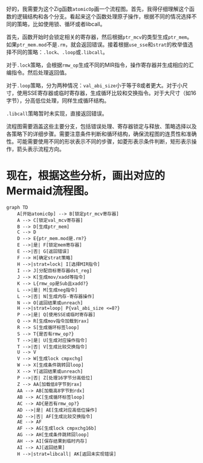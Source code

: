 好的，我需要为这个Zig函数`atomicOp`画一个流程图。首先，我得仔细理解这个函数的逻辑结构和各个分支。看起来这个函数处理原子操作，根据不同的情况选择不同的策略，比如使用锁、循环或者libcall。

首先，函数开始时会锁定相关的寄存器，然后根据`ptr_mcv`的类型生成`ptr_mem`。如果`ptr_mem.mod`不是`.rm`，就会返回错误。接着根据`use_sse`和`strat`的枚举值选择不同的策略：`.lock`、`.loop`或`.libcall`。

对于`.lock`策略，会根据`rmw_op`生成不同的MIR指令，操作寄存器并生成相应的汇编指令。然后处理返回值。

对于`.loop`策略，分为两种情况：`val_abi_size`小于等于8或者更大。对于小尺寸，使用SSE寄存器或临时寄存器，生成循环比较和交换指令。对于大尺寸（如16字节），分高低位处理，同样生成循环结构。

`.libcall`策略暂时未实现，直接返回错误。

流程图需要涵盖这些主要分支，包括错误处理、寄存器锁定与释放、策略选择以及各策略下的详细步骤。需要注意条件判断和循环结构，确保流程图的连贯性和准确性。可能需要使用不同的形状表示不同的步骤，如菱形表示条件判断，矩形表示操作，箭头表示流程方向。

现在，根据这些分析，画出对应的Mermaid流程图。
================================================
```mermaid
graph TD
    A[开始atomicOp] --> B[锁定ptr_mcv寄存器]
    A --> C[锁定val_mcv寄存器]
    B --> D[生成ptr_mem]
    C --> D
    D --> E{ptr_mem.mod是.rm?}
    E -->|是| F[锁定mem寄存器]
    E -->|否| G[返回错误]
    F --> H[确定strat策略]
    H -->|strat=lock| I[选择MIR指令]
    I --> J[分配目标寄存器dst_reg]
    J --> K[生成mov/xadd等指令]
    K --> L{rmw_op是Sub且xadd?}
    L -->|是| M[生成neg指令]
    L -->|否| N[生成内存-寄存器操作]
    N --> O[返回结果或unreach]
    H -->|strat=loop| P{val_abi_size <=8?}
    P -->|是| Q[使用SSE或临时寄存器]
    Q --> R[生成mov指令加载到rax]
    R --> S[生成循环标签loop]
    S --> T{是否有rmw_op?}
    T -->|是| U[生成对应操作指令]
    T -->|否| V[生成比较交换指令]
    U --> V
    V --> W[生成lock cmpxchg]
    W --> X[生成条件跳转回loop]
    X --> Y[返回结果或unreach]
    P -->|否| Z[处理16字节分高低位]
    Z --> AA[加载低8字节到rax]
    AA --> AB[加载高8字节到rdx]
    AB --> AC[生成循环标签loop]
    AC --> AD{是否有rmw_op?}
    AD -->|是| AE[生成对应高低位操作]
    AD -->|否| AF[生成比较交换指令]
    AE --> AF
    AF --> AG[生成lock cmpxchg16b]
    AG --> AH[生成条件跳转回loop]
    AH --> AI[保存结果到临时内存]
    AI --> AJ[返回结果]
    H -->|strat=libcall| AK[返回未实现错误]
```